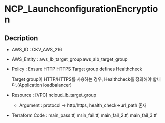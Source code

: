 # NCP_LaunchconfigurationEncryption

## Decription

- AWS_ID : CKV_AWS_216
- AWS_Entity : aws_lb_target_group,aws_alb_target_group
- Policy : Ensure HTTP HTTPS Target group defines Healthcheck
    
    Target group이 HTTP/HTTPS를 사용하는 경우, Healthcheck를 정의해야 합니다.(Application loadbalancer)
    
- Resource : [VPC] ncloud_lb_target_group
    - Argument : protocol -> http/https, health_check->url_path 존재
- Terraform Code : main_pass.tf, main_fail.tf, main_fail_2.tf, main_fail_3.tf
